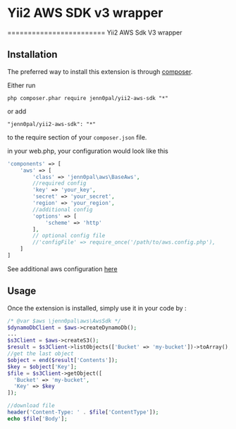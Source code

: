 # Yii2 AWS SDK v3 wrapper
========================
Yii2 AWS Sdk V3 wrapper

Installation
------------

The preferred way to install this extension is through [composer](http://getcomposer.org/download/).

Either run

```
php composer.phar require jenn0pal/yii2-aws-sdk "*"
```

or add

```
"jenn0pal/yii2-aws-sdk": "*"
```

to the require section of your `composer.json` file.

in your web.php, your configuration would look like this

```php
'components' => [
	'aws' => [
		'class' => 'jenn0pal\aws\BaseAws',
		//required config
		'key' => 'your_key',
		'secret' => 'your_secret',
		'region' => 'your_region',
		//additional config
		'options' => [
			'scheme' => 'http'
		],
		// optional config file
		//'configFile' => require_once('/path/to/aws.config.php'),
	]
]
```
See additional aws configuration [here](http://docs.aws.amazon.com/aws-sdk-php/v3/guide/guide/configuration.html)

Usage
-----

Once the extension is installed, simply use it in your code by  :

```php
/* @var $aws \jenn0pal\aws\AwsSdk */
$dynamoDbClient = $aws->createDynamoDb();
...
$s3Client = $aws->createS3();
$result = $s3Client->listObjects(['Bucket' => 'my-bucket'])->toArray();
//get the last object
$object = end($result['Contents']);
$key = $object['Key'];
$file = $s3Client->getObject([
  'Bucket' => 'my-bucket',
  'Key' => $key
]);

//download file
header('Content-Type: ' . $file['ContentType']);
echo $file['Body'];

```


